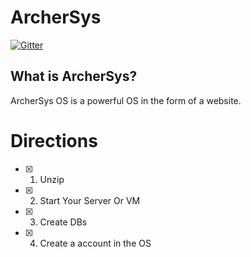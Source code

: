 ArcherSys
=========
[![Gitter](https://badges.gitter.im/Join%20Chat.svg)](https://gitter.im/ArcherSys/ArcherSys?utm_source=badge&utm_medium=badge&utm_campaign=pr-badge)
## What is ArcherSys?
ArcherSys OS is a powerful OS in the form of a website.

Directions
==========
- [x] 1. Unzip
- [x] 2. Start Your Server Or VM
- [x] 3. Create DBs
- [x] 4. Create a account in the OS

